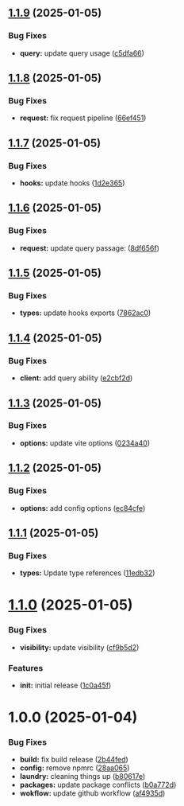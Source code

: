 ## [1.1.9](https://github.com/freshsqueezed/gql/compare/v1.1.8...v1.1.9) (2025-01-05)


### Bug Fixes

* **query:** update query usage ([c5dfa66](https://github.com/freshsqueezed/gql/commit/c5dfa6686025cfea001ebfc7134daf5b78224581))

## [1.1.8](https://github.com/freshsqueezed/gql/compare/v1.1.7...v1.1.8) (2025-01-05)


### Bug Fixes

* **request:** fix request pipeline ([66ef451](https://github.com/freshsqueezed/gql/commit/66ef4519d78b04ec440f3f737586ed8ed5b89100))

## [1.1.7](https://github.com/freshsqueezed/gql/compare/v1.1.6...v1.1.7) (2025-01-05)


### Bug Fixes

* **hooks:** update hooks ([1d2e365](https://github.com/freshsqueezed/gql/commit/1d2e36553a05619d0b935e242041886662604f8b))

## [1.1.6](https://github.com/freshsqueezed/gql/compare/v1.1.5...v1.1.6) (2025-01-05)


### Bug Fixes

* **request:** update query passage: ([8df656f](https://github.com/freshsqueezed/gql/commit/8df656fcea134fb7924c0406243a0b130bc035a9))

## [1.1.5](https://github.com/freshsqueezed/gql/compare/v1.1.4...v1.1.5) (2025-01-05)


### Bug Fixes

* **types:** update hooks exports ([7862ac0](https://github.com/freshsqueezed/gql/commit/7862ac08970db47f61422587207c4bfbb9a948d5))

## [1.1.4](https://github.com/freshsqueezed/gql/compare/v1.1.3...v1.1.4) (2025-01-05)


### Bug Fixes

* **client:** add query ability ([e2cbf2d](https://github.com/freshsqueezed/gql/commit/e2cbf2d789d026b3f1331d20b68f1e5d8b307675))

## [1.1.3](https://github.com/freshsqueezed/gql/compare/v1.1.2...v1.1.3) (2025-01-05)


### Bug Fixes

* **options:** update vite  options ([0234a40](https://github.com/freshsqueezed/gql/commit/0234a40f3458761b1f1346389eb3853549feed30))

## [1.1.2](https://github.com/freshsqueezed/gql/compare/v1.1.1...v1.1.2) (2025-01-05)


### Bug Fixes

* **options:** add config options ([ec84cfe](https://github.com/freshsqueezed/gql/commit/ec84cfebd1bfb80ff2111e523bc9d6c69a51b3da))

## [1.1.1](https://github.com/freshsqueezed/gql/compare/v1.1.0...v1.1.1) (2025-01-05)


### Bug Fixes

* **types:** Update type references ([11edb32](https://github.com/freshsqueezed/gql/commit/11edb328d12e9840a02eb947364a281d8140a6d1))

# [1.1.0](https://github.com/freshsqueezed/gql/compare/v1.0.0...v1.1.0) (2025-01-05)


### Bug Fixes

* **visibility:** update visibility ([cf9b5d2](https://github.com/freshsqueezed/gql/commit/cf9b5d2e29119c0436e69e2f60a4f6298879b0be))


### Features

* **init:** initial release ([1c0a45f](https://github.com/freshsqueezed/gql/commit/1c0a45f3f80dd2a4a8f4e51a70f1e8a0adda54a7))

# 1.0.0 (2025-01-04)


### Bug Fixes

* **build:** fix build release ([2b44fed](https://github.com/freshsqueezed/gql/commit/2b44fed5d46a3f888a112feb9923a19ba3f091da))
* **config:** remove npmrc ([28aa065](https://github.com/freshsqueezed/gql/commit/28aa065f780b05aeb5610e4c08870446ac0e6c7c))
* **laundry:** cleaning things up ([b80617e](https://github.com/freshsqueezed/gql/commit/b80617e945499765127562635a0e77578acb1e1d))
* **packages:** update package conflicts ([b0a772d](https://github.com/freshsqueezed/gql/commit/b0a772d6544e7a44c4a9a67fb012f98dd9b7932e))
* **wokflow:** update github workflow ([af4935d](https://github.com/freshsqueezed/gql/commit/af4935db53113fb6a09cdb19f9fe68ced2593c75))
